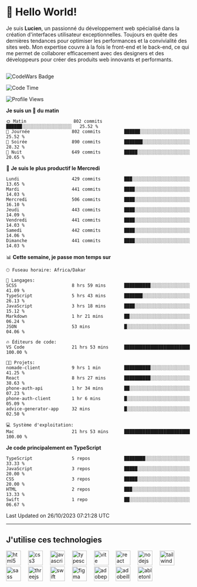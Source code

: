 # 👋 Hello World!

Je suis **Lucien**, un passionné du développement web spécialisé dans la création d'interfaces utilisateur exceptionnelles. Toujours en quête des dernières tendances pour optimiser les performances et la convivialité des sites web. Mon expertise couvre à la fois le front-end et le back-end, ce qui me permet de collaborer efficacement avec des designers et des développeurs pour créer des produits web innovants et performants.

##

![CodeWars Badge](https://www.codewars.com/users/xyhomi3/badges/small)

<!--START_SECTION:waka-->
![Code Time](http://img.shields.io/badge/Code%20Time-145%20hrs%2057%20mins-blue)

![Profile Views](http://img.shields.io/badge/Vues%20du%20profil-1-blue)

**Je suis un 🐤 du matin** 

```text
🌞 Matin                  802 commits         ██████░░░░░░░░░░░░░░░░░░░   25.52 % 
🌆 Journée                802 commits         ██████░░░░░░░░░░░░░░░░░░░   25.52 % 
🌃 Soirée                 890 commits         ███████░░░░░░░░░░░░░░░░░░   28.32 % 
🌙 Nuit                   649 commits         █████░░░░░░░░░░░░░░░░░░░░   20.65 % 
```
📅 **Je suis le plus productif le Mercredi** 

```text
Lundi                    429 commits         ███░░░░░░░░░░░░░░░░░░░░░░   13.65 % 
Mardi                    441 commits         ████░░░░░░░░░░░░░░░░░░░░░   14.03 % 
Mercredi                 506 commits         ████░░░░░░░░░░░░░░░░░░░░░   16.10 % 
Jeudi                    443 commits         ████░░░░░░░░░░░░░░░░░░░░░   14.09 % 
Vendredi                 441 commits         ████░░░░░░░░░░░░░░░░░░░░░   14.03 % 
Samedi                   442 commits         ████░░░░░░░░░░░░░░░░░░░░░   14.06 % 
Dimanche                 441 commits         ████░░░░░░░░░░░░░░░░░░░░░   14.03 % 
```


📊 **Cette semaine, je passe mon temps sur** 

```text
🕑︎ Fuseau horaire: Africa/Dakar

💬 Langages: 
SCSS                     8 hrs 59 mins       ██████████░░░░░░░░░░░░░░░   41.09 % 
TypeScript               5 hrs 43 mins       ███████░░░░░░░░░░░░░░░░░░   26.13 % 
JavaScript               3 hrs 18 mins       ████░░░░░░░░░░░░░░░░░░░░░   15.12 % 
Markdown                 1 hr 21 mins        ██░░░░░░░░░░░░░░░░░░░░░░░   06.24 % 
JSON                     53 mins             █░░░░░░░░░░░░░░░░░░░░░░░░   04.06 % 

🔥 Éditeurs de code: 
VS Code                  21 hrs 53 mins      █████████████████████████   100.00 % 

🐱‍💻 Projets: 
nomade-client            9 hrs 1 min         ██████████░░░░░░░░░░░░░░░   41.25 % 
React                    8 hrs 27 mins       ██████████░░░░░░░░░░░░░░░   38.63 % 
phone-auth-api           1 hr 34 mins        ██░░░░░░░░░░░░░░░░░░░░░░░   07.23 % 
phone-auth-client        1 hr 6 mins         █░░░░░░░░░░░░░░░░░░░░░░░░   05.09 % 
advice-generator-app     32 mins             █░░░░░░░░░░░░░░░░░░░░░░░░   02.50 % 

💻 Système d'exploitation: 
Mac                      21 hrs 53 mins      █████████████████████████   100.00 % 
```

**Je code principalement en TypeScript** 

```text
TypeScript               5 repos             ████████░░░░░░░░░░░░░░░░░   33.33 % 
JavaScript               3 repos             █████░░░░░░░░░░░░░░░░░░░░   20.00 % 
CSS                      3 repos             █████░░░░░░░░░░░░░░░░░░░░   20.00 % 
HTML                     2 repos             ███░░░░░░░░░░░░░░░░░░░░░░   13.33 % 
Swift                    1 repo              ██░░░░░░░░░░░░░░░░░░░░░░░   06.67 % 
```




 Last Updated on 26/10/2023 07:21:28 UTC
<!--END_SECTION:waka-->
---

## J'utilise ces technologies

<div align="left">
  <img src="https://skillicons.dev/icons?i=html" height="40" alt="html5 logo"  />
  <img width="12" />
  <img src="https://skillicons.dev/icons?i=css" height="40" alt="css3 logo"  />
  <img width="12" />
  <img src="https://skillicons.dev/icons?i=js" height="40" alt="javascript logo"  />
  <img width="12" />
  <img src="https://skillicons.dev/icons?i=ts" height="40" alt="typescript logo"  />
  <img width="12" />
  <img src="https://skillicons.dev/icons?i=vite" height="40" alt="vite logo"  />
  <img width="12" />
  <img src="https://skillicons.dev/icons?i=react" height="40" alt="react logo"  />
  <img width="12" />
  <img src="https://cdn.jsdelivr.net/gh/devicons/devicon/icons/nodejs/nodejs-original.svg" height="40" alt="nodejs logo"  />
  <img width="12" />
  <img src="https://skillicons.dev/icons?i=tailwind" height="40" alt="tailwindcss logo"  />
  <img width="12" />
  <img src="https://skillicons.dev/icons?i=sass" height="40" alt="sass logo"  />
  <img width="12" />
  <img src="https://skillicons.dev/icons?i=threejs" height="40" alt="threejs logo"  />
  <img width="12" />
  <img src="https://skillicons.dev/icons?i=swift" height="40" alt="swift logo"  />
  <img width="12" />
  <img src="https://skillicons.dev/icons?i=figma" height="40" alt="figma logo"  />
  <img width="12" />
  <img src="https://skillicons.dev/icons?i=ps" height="40" alt="adobephotoshop logo"  />
  <img width="12" />
  <img src="https://skillicons.dev/icons?i=ai" height="40" alt="adobeillustrator logo"  />
  <img width="12" />
  <img src="https://skillicons.dev/icons?i=ableton" height="40" alt="abletonlive logo"  />
</div>




